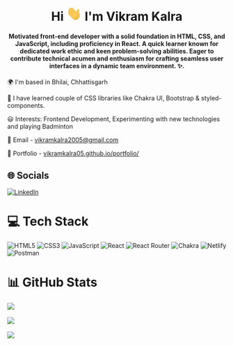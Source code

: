 <h1 align="center">Hi <img src="https://raw.githubusercontent.com/ABSphreak/ABSphreak/master/gifs/Hi.gif" width="35"> I'm Vikram Kalra</h1>
<h4 align="center">Motivated front-end developer with a solid foundation in HTML, CSS, and JavaScript, including proficiency in React. A quick learner known for dedicated work ethic and keen problem-solving abilities. Eager to contribute technical acumen and enthusiasm for crafting seamless user interfaces in a dynamic team environment. ✨.</h4>

🌍 I'm based in Bhilai, Chhattisgarh

🚀 I have learned couple of CSS libraries like Chakra UI, Bootstrap & styled-components.

😃 Interests: Frontend Development, Experimenting with new technologies and playing Badminton

📧 Email - vikramkalra2005@gmail.com

💼 Portfolio - [vikramkalra05.github.io/portfolio/](https://vikramkalra05.github.io/portfolio/)

## 🌐 Socials
[![LinkedIn](https://img.shields.io/badge/LinkedIn-%230077B5.svg?logo=linkedin&logoColor=white)](https://www.linkedin.com/in/vikram-kalra-b66903253/) 

# 💻 Tech Stack
![HTML5](https://img.shields.io/badge/html5-%23E34F26.svg?style=for-the-badge&logo=html5&logoColor=white) 
![CSS3](https://img.shields.io/badge/css3-%231572B6.svg?style=for-the-badge&logo=css3&logoColor=white) 
![JavaScript](https://img.shields.io/badge/javascript-%23323330.svg?style=for-the-badge&logo=javascript&logoColor=%23F7DF1E) 
![React](https://img.shields.io/badge/react-%2320232a.svg?style=for-the-badge&logo=react&logoColor=%2361DAFB) 
![React Router](https://img.shields.io/badge/React_Router-CA4245?style=for-the-badge&logo=react-router&logoColor=white) 
![Chakra](https://img.shields.io/badge/chakra-%234ED1C5.svg?style=for-the-badge&logo=chakraui&logoColor=white) 
![Netlify](https://img.shields.io/badge/netlify-%23000000.svg?style=for-the-badge&logo=netlify&logoColor=#00C7B7) 
![Postman](https://img.shields.io/badge/Postman-FF6C37?style=for-the-badge&logo=postman&logoColor=white)

# 📊 GitHub Stats
![](https://github-readme-stats.vercel.app/api?username=vikramkalra05&theme=react&hide_border=false&include_all_commits=true&count_private=false)<br/>

![](https://github-readme-streak-stats.herokuapp.com/?user=vikramkalra05&theme=react&hide_border=false)<br/>

![](https://github-readme-stats.vercel.app/api/top-langs/?username=vikramkalra05&theme=react&hide_border=false&include_all_commits=true&count_private=false&layout=compact)
